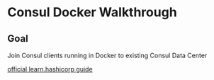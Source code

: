 # Consul Docker Walkthrough

## Goal

Join Consul clients running in Docker to existing Consul Data Center

[official learn.hashicorp guide](https://learn.hashicorp.com/consul/day-0/containers-guide)

